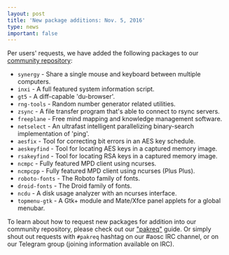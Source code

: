 ```yaml
---
layout: post
title: 'New package additions: Nov. 5, 2016'
type: news
important: false
---
```


Per users' requests, we have added the following packages to our [community repository](https://repo.aosc.io/):

- `synergy` - Share a single mouse and keyboard between multiple computers.
- `inxi` - A full featured system information script.
- `gt5` - A diff-capable 'du-browser'.
- `rng-tools` - Random number generator related utilities.
- `zsync` - A file transfer program that's able to connect to rsync servers.
- `freeplane` - Free mind mapping and knowledge management software.
- `netselect` - An ultrafast intelligent parallelizing binary-search implementation of 'ping'.
- `aesfix` - Tool for correcting bit errors in an AES key schedule.
- `aeskeyfind` - Tool for locating AES keys in a captured memory image.
- `rsakeyfind` - Tool for locating RSA keys in a captured memory image.
- `ncmpc` - Fully featured MPD client using ncurses.
- `ncmpcpp` - Fully featured MPD client using ncurses (Plus Plus).
- `roboto-fonts` - The Roboto family of fonts.
- `droid-fonts` - The Droid family of fonts.
- `ncdu` - A disk usage analyzer with an ncurses interface.
- `topmenu-gtk` - A Gtk+ module and Mate/Xfce panel applets for a global menubar.

To learn about how to request new packages for addition into our community repository, please check out our ["pakreq"](https://github.com/AOSC-Dev/aosc-os-abbs/blob/staging/CONTRIBUTING.md#hey-i-need-a-new-package) guide. Or simply shout out requests with `#pakreq` hashtag on our #aosc IRC channel, or on our Telegram group (joining information available on IRC).